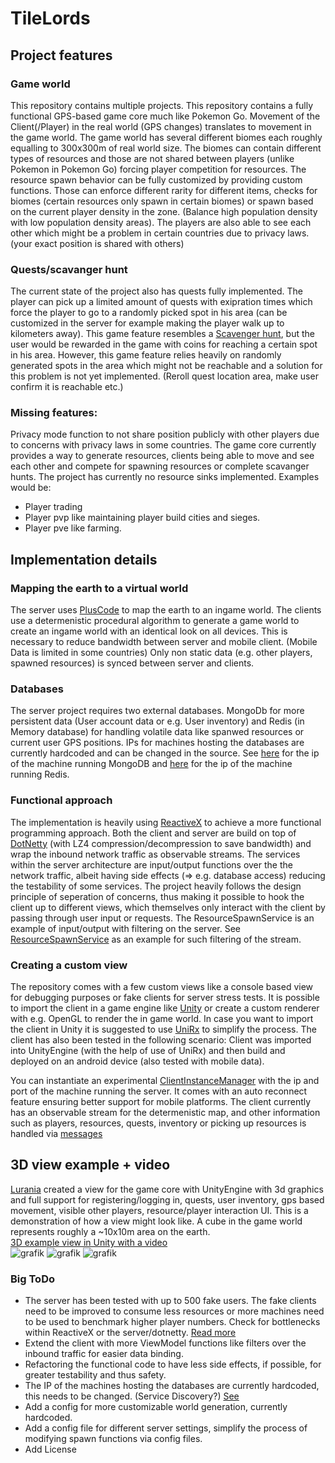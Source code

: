 
# TileLords

## Project features
### Game world
This repository contains multiple projects. This repository contains a fully functional GPS-based game core much like Pokemon Go. Movement of the Client(/Player) in the real world (GPS changes) translates to movement in the game world. The game world has several different biomes each roughly equalling to 300x300m of real world size. The biomes can contain different types of resources and those are not shared between players (unlike Pokemon in Pokemon Go) forcing player competition for resources. The resource spawn behavior can be fully customized by providing custom functions. Those can enforce different rarity for different items, checks for biomes (certain resources only spawn in certain biomes) or spawn based on the current player density in the zone. (Balance high population density with low population density areas). The players are also able to see each other which might be a problem in certain countries due to privacy laws. (your exact position is shared with others)
### Quests/scavanger hunt
The current state of the project also has quests fully implemented. The player can pick up a limited amount of quests with exipration times which force the player to go to a randomly picked spot in his area (can be customized in the server for example making the player walk up to kilometers away). This game feature resembles a [Scavenger hunt](https://en.wikipedia.org/wiki/Scavenger_hunt), but the user would be rewarded in the game with coins for reaching a certain spot in his area. However, this game feature relies heavily on randomly generated spots in the area which might not be reachable and a solution for this problem is not yet implemented. (Reroll quest location area, make user confirm it is reachable etc.)
### Missing features:

Privacy mode function to not share position publicly with other players due to concerns with privacy laws in some countries.
The game core currently provides a way to generate resources, clients being able to move and see each other and compete for spawning resources or complete scavanger hunts. The project has currently no resource sinks implemented. Examples would be:

- Player trading
- Player pvp like maintaining player build cities and sieges.
- Player pve like farming.

## Implementation details
### Mapping the earth to a virtual world
The server uses [PlusCode](https://en.wikipedia.org/wiki/Open_Location_Code) to map the earth to an ingame world. The clients use a determenistic procedural algorithm to generate a game world to create an ingame world with an identical look on all devices. This is necessary to reduce bandwidth between server and mobile client. (Mobile Data is limited in some countries)
Only non static data (e.g. other players, spawned resources) is synced between server and clients.

### Databases
The server project requires two external databases. MongoDb for more persistent data (User account data or e.g. User inventory) and Redis (in Memory database) for handling volatile data like spanwed resources or current user GPS positions. IPs for machines hosting the databases are currently hardcoded and can be changed in the source. See [here](https://github.com/Dgitk54/TileLords/blob/master/DataModel.Server/MongoDBFunctions.cs#L28) for the ip of the machine running MongoDB and [here](https://github.com/Dgitk54/TileLords/blob/master/DataModel.Server/RedisDatabaseFunctions.cs#L25) for the ip of the machine running Redis.

### Functional approach
The implementation is heavily using [ReactiveX](https://reactivex.io/) to achieve a more functional programming approach. Both the client and server are build on top of [DotNetty](https://github.com/Azure/DotNetty) (with LZ4 compression/decompression to save bandwidth) and wrap the inbound network traffic as observable streams. The services within the server architecture are input/output functions over the the network traffic, albeit having side effects (=> e.g. database access) reducing the testability of some services. The project heavily follows the design principle of seperation of concerns, thus making it possible to hook the client up to different views, which themselves only interact with the client by passing through user input or requests. The ResourceSpawnService is an example of input/output with filtering on the server. See [ResourceSpawnService](https://github.com/Dgitk54/TileLords/blob/master/DataModel.Server/Services/ResourceSpawnService.cs#L70) as an example for such filtering of the stream.



### Creating a custom view
The repository comes with a few custom views like a console based view for debugging purposes or fake clients for server stress tests. It is possible to import the client in a game engine like [Unity](https://unity.com/) or create a custom renderer with e.g. OpenGL to render the in game world. In case you want to import the client in Unity it is suggested to use [UniRx](https://github.com/neuecc/UniRx) to simplify the process. The client has also been tested in the following scenario: Client was imported into UnityEngine (with the help of use of UniRx) and then build and deployed on an android device (also tested with mobile data).

You can instantiate an experimental [ClientInstanceManager](https://github.com/Dgitk54/TileLords/blob/master/DataModel.Client/ClientInstanceManager.cs) with the ip and port of the machine running the server. It comes with an auto reconnect feature ensuring better support for mobile platforms.
The client currently has an observable stream for the determenistic map, and other information such as players, resources, quests, inventory or picking up resources is handled via [messages](https://github.com/Dgitk54/TileLords/tree/master/DataModel.Common/Messages)


## 3D view example + video
[Lurania](https://github.com/lurania) created a view for the game core with UnityEngine with 3d graphics and full support for registering/logging in, quests, user inventory, gps based movement, visible other players, resource/player interaction UI. This is a demonstration of how a view might look like. A cube in the game world represents roughly a ~10x10m area on the earth. <br />
[3D example view in Unity with a video](https://www.youtube.com/watch?v=Ck_AphVqzBI) <br />
![grafik](https://user-images.githubusercontent.com/68773319/219220935-898548c7-eac1-4636-b551-3dabb47f0df8.png)
![grafik](https://user-images.githubusercontent.com/68773319/219221227-1b5b36aa-d65d-4114-b23f-c65273f15311.png)
![grafik](https://user-images.githubusercontent.com/68773319/219221458-e826b73a-e210-4a08-97e2-83524b228f04.png)


### Big ToDo
- The server has been tested with up to 500 fake users. The fake clients need to be improved to consume less resources or more machines need to be used to benchmark higher player numbers. Check for bottlenecks within ReactiveX or the server/dotnetty. [Read more](https://github.com/Azure/DotNetty/issues/135#issuecomment-227676481)
- Extend the client with more ViewModel functions like filters over the inbound traffic for easier data binding.
- Refactoring the functional code to have less side effects, if possible, for greater testability and thus safety.
- The IP of the machines hosting the databases are currently hardcoded, this needs to be changed. (Service Discovery?) [See](https://github.com/Dgitk54/TileLords/issues/13)
- Add a config for more customizable world generation, currently hardcoded.
- Add a config file for different server settings, simplify the process of modifying spawn functions via config files.
- Add License

